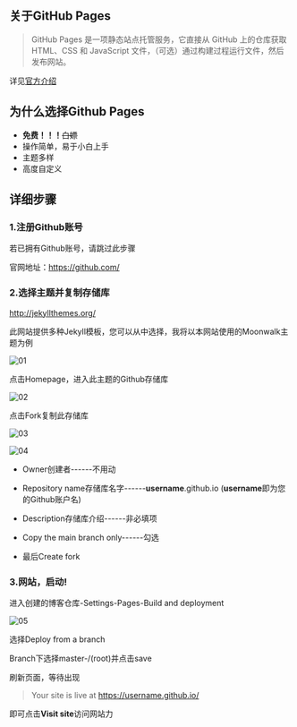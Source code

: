 ## 关于GitHub Pages
> GitHub Pages 是一项静态站点托管服务，它直接从 GitHub 上的仓库获取 HTML、CSS 和 JavaScript 文件，（可选）通过构建过程运行文件，然后发布网站。

详见[官方介绍](https://docs.github.com/zh/pages/getting-started-with-github-pages/about-github-pages#%E5%85%B3%E4%BA%8E-github-page)

## 为什么选择Github Pages
- __免费！！！__~~白嫖~~
- 操作简单，易于小白上手
- 主题多样
- 高度自定义

## 详细步骤
### 1.注册Github账号
若已拥有Github账号，请跳过此步骤

官网地址：<https://github.com/>

### 2.选择主题并复制存储库
<http://jekyllthemes.org/>

此网站提供多种Jekyll模板，您可以从中选择，我将以本网站使用的Moonwalk主题为例

![01](https://jsd.cdn.zzko.cn/gh/uB1nlR/picx-images-hosting@master/20230729/01.jpg)

点击Homepage，进入此主题的Github存储库

![02](https://jsd.cdn.zzko.cn/gh/uB1nlR/picx-images-hosting@master/20230729/02.jpg)

点击Fork复制此存储库

![03](https://jsd.cdn.zzko.cn/gh/uB1nlR/picx-images-hosting@master/20230729/03.jpg)

![04](https://jsd.cdn.zzko.cn/gh/uB1nlR/picx-images-hosting@master/20230729/04.jpg)

- Owner创建者------不用动

- Repository name存储库名字------**username**.github.io (**username**即为您的Github账户名)

- Description存储库介绍------非必填项

- Copy the main branch only------勾选

- 最后Create fork

### 3.网站，启动!
进入创建的博客仓库-Settings-Pages-Build and deployment

![05](https://jsd.cdn.zzko.cn/gh/uB1nlR/picx-images-hosting@master/20230729/05.jpg)

选择Deploy from a branch

Branch下选择master-/(root)并点击save

刷新页面，等待出现
> Your site is live at https://username.github.io/

即可点击**Visit site**访问网站力